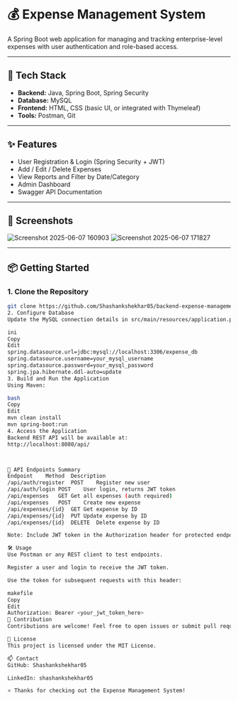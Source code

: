 # 💰 Expense Management System

A Spring Boot web application for managing and tracking enterprise-level expenses with user authentication and role-based access.

---

## 🔧 Tech Stack

- **Backend:** Java, Spring Boot, Spring Security
- **Database:** MySQL
- **Frontend:** HTML, CSS (basic UI, or integrated with Thymeleaf)
- **Tools:** Postman,  Git

---

## ✨ Features

- User Registration & Login (Spring Security + JWT)
- Add / Edit / Delete Expenses
- View Reports and Filter by Date/Category
- Admin Dashboard
- Swagger API Documentation

---

## 📸 Screenshots

![Screenshot 2025-06-07 160903](https://github.com/user-attachments/assets/d5c20234-fd54-4e98-b2e3-851653f5b136)
![Screenshot 2025-06-07 171827](https://github.com/user-attachments/assets/d217190e-5ce2-4038-ba00-c9be5d04aec4)




---

## 📦 Getting Started

### 1. Clone the Repository

```bash
git clone https://github.com/Shashankshekhar05/backend-expense-management.git
2. Configure Database
Update the MySQL connection details in src/main/resources/application.properties:

ini
Copy
Edit
spring.datasource.url=jdbc:mysql://localhost:3306/expense_db
spring.datasource.username=your_mysql_username
spring.datasource.password=your_mysql_password
spring.jpa.hibernate.ddl-auto=update
3. Build and Run the Application
Using Maven:

bash
Copy
Edit
mvn clean install
mvn spring-boot:run
4. Access the Application
Backend REST API will be available at:
http://localhost:8080/api/



🚀 API Endpoints Summary
Endpoint	Method	Description
/api/auth/register	POST	Register new user
/api/auth/login	POST	User login, returns JWT token
/api/expenses	GET	Get all expenses (auth required)
/api/expenses	POST	Create new expense
/api/expenses/{id}	GET	Get expense by ID
/api/expenses/{id}	PUT	Update expense by ID
/api/expenses/{id}	DELETE	Delete expense by ID

Note: Include JWT token in the Authorization header for protected endpoints.

🛠 Usage
Use Postman or any REST client to test endpoints.

Register a user and login to receive the JWT token.

Use the token for subsequent requests with this header:

makefile
Copy
Edit
Authorization: Bearer <your_jwt_token_here>
🤝 Contribution
Contributions are welcome! Feel free to open issues or submit pull requests.

📄 License
This project is licensed under the MIT License.

📫 Contact
GitHub: Shashankshekhar05

LinkedIn: shashankshekhar05

⭐ Thanks for checking out the Expense Management System!

